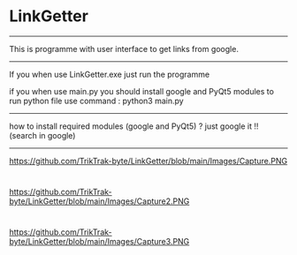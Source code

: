 # LinkGetter
________________________________________________________________________________
This is programme with user interface to get links from google.
_______________________________________________________________________________
If you when use LinkGetter.exe just run the programme

if you when use main.py you should install google and PyQt5 modules 
to run python file use command : 
python3 main.py
________________________________________________________________________________
how to install required modules (google and PyQt5) ?
just google it !! (search in google)
_________________________________________________________________________________
https://github.com/TrikTrak-byte/LinkGetter/blob/main/Images/Capture.PNG
#
https://github.com/TrikTrak-byte/LinkGetter/blob/main/Images/Capture2.PNG
#
https://github.com/TrikTrak-byte/LinkGetter/blob/main/Images/Capture3.PNG
